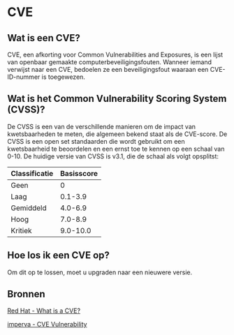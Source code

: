 # CVE

## Wat is een CVE?
CVE, een afkorting voor Common Vulnerabilities and Exposures, is een lijst van openbaar gemaakte computerbeveiligingsfouten. Wanneer iemand verwijst naar een CVE, bedoelen ze een beveiligingsfout waaraan een CVE-ID-nummer is toegewezen.

## Wat is het Common Vulnerability Scoring System (CVSS)?
De CVSS is een van de verschillende manieren om de impact van kwetsbaarheden te meten, die algemeen bekend staat als de CVE-score. De CVSS is een open set standaarden die wordt gebruikt om een ​​kwetsbaarheid te beoordelen en een ernst toe te kennen op een schaal van 0-10. De huidige versie van CVSS is v3.1, die de schaal als volgt opsplitst:

| Classificatie | Basisscore |
| ----------- | ----------- |
| Geen | 0 |
| Laag | 0.1-3.9 |
| Gemiddeld | 4.0-6.9 |
| Hoog	 | 7.0-8.9 |
| Kritiek | 9.0-10.0 |

## Hoe los ik een CVE op?
Om dit op te lossen, moet u upgraden naar een nieuwere versie.

## Bronnen
[Red Hat - What is a CVE?](https://www.redhat.com/en/topics/security/what-is-cve)

[imperva - CVE Vulnerability](https://www.imperva.com/learn/application-security/cve-cvss-vulnerability/)
